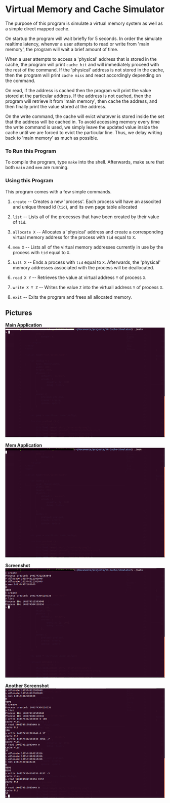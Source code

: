 # Virtual Memory and Cache Simulator

The purpose of this program is simulate a virtual memory system as well as a
simple direct mapped cache.

On startup the program will wait briefly for 5 seconds. In order the simulate
realtime latency, whenver a user attempts to read or write from 'main memory',
the program will wait a brief amount of time.

When a user attempts to access a 'physical' address that is stored
in the cache, the program will print `cache hit` and will immediately proceed
with the rest of the command. If the 'physical' address is not stored in the
cache, then the program will print `cache miss` and react accordingly depending
on the command.

On read, if the address is cached then the program will print the value stored
at the particular address. If the address is not cached, then the program will
retrieve it from 'main memory', then cache the address, and then finally print
the value stored at the address.

On the write command, the cache will evict whatever is stored inside the set 
that the address will be cached in. To avoid accessing memory every time the
write command is used, we simply leave the updated value inside the cache 
until we are forced to evict the particular line. Thus, we delay writing back
to 'main memory' as much as possible.

### To Run this Program
To compile the program, type `make` into the shell. Afterwards, make sure
that both `main` and `mem` are running.

### Using this Program
This program comes with a few simple commands.

1. `create` -- Creates a new 'process'. Each process will have an associted 
and unique thread id (`tid`), and its own page table allocated

2. `list` -- Lists all of the processes that have been created by their value
of `tid`.

3. `allocate X` -- Allocates a 'physical' address and create a corresponding 
virtual memory address for the process with `tid` equal to `X`.

4. `mem X` -- Lists all of the virtual memory addresses currently in use by 
the process with `tid` equal to `X`.

5. `kill X` -- Ends a process with `tid` equal to `X`. Afterwards, the 
'physical' memory addresses associated with the process will be deallocated.

6. `read X Y` -- Retrieves the value at virtual address `Y` of process `X`.

7. `write X Y Z` -- Writes the value `Z` into the virtuall address `Y` of 
process `X`.

8. `exit` -- Exits the program and frees all allocated memory.

## Pictures
__Main Application__
![alt text](./resources/screenshot_1.png "Main Application")

__Mem Application__
![alt text](./resources/screenshot_2.png "Mem Application")

__Screenshot__
![alt text](./resources/screenshot_3.png "Mem Application")

__Another Screenshot__
![alt text](./resources/screenshot_4.png "Mem Application")
